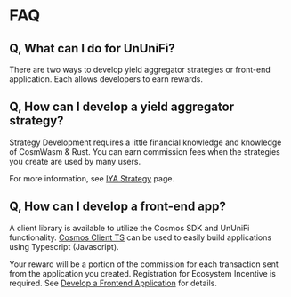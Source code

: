 # FAQ

## Q, What can I do for UnUniFi?

There are two ways to develop yield aggregator strategies or front-end application. Each allows developers to earn rewards.

## Q, How can I develop a yield aggregator strategy?

Strategy Development requires a little financial knowledge and knowledge of CosmWasm & Rust.
You can earn commission fees when the strategies you create are used by many users.

For more information, see [IYA Strategy](iya-strategy.md) page.

## Q, How can I develop a front-end app?

A client library is available to utilize the Cosmos SDK and UnUniFi functionality.
[Cosmos Client TS](tools/cosmos-client.md) can be used to easily build applications using Typescript (Javascript).

Your reward will be a portion of the commission for each transaction sent from the application you created.
Registration for Ecosystem Incentive is required.
See [Develop a Frontend Application](frontend.md) for details.
